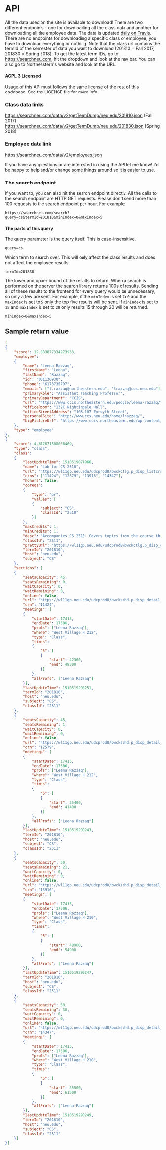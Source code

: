 

# API

All the data used on the site is available to download! There are two different endpoints - one for downloading all the class data and another for downloading all the employee data. The data is updated [daily on Travis](https://travis-ci.org/ryanhugh/searchneu/builds). There are no endpoints for downloading a specific class or employee, you have to download everything or nothing.  Note that the class url contains the termId of the semester of data you want to download (201810 = Fall 2017, 201830 = Spring 2018). To get the latest term IDs, go to https://searchneu.com, hit the dropdown and look at the nav bar. You can also go to Northeastern's website and look at the URL.

#### AGPL 3 Licensed

Usage of this API must follows the same license of the rest of this codebase. See the LICENSE file for more info.

### Class data links
https://searchneu.com/data/v2/getTermDump/neu.edu/201810.json (Fall 2017)  
https://searchneu.com/data/v2/getTermDump/neu.edu/201830.json (Spring 2018)  

### Employee data link
https://searchneu.com/data/v2/employees.json

If you have any questions or are interested in using the API let me know! I'd be happy to help and/or change some things around so it is easier to use. 

### The search endpoint

If you want to, you can also hit the search endpoint directly. All the calls to the search endpoint are HTTP GET requests. Please don't send more than 100 requests to the search endpoint per hour. For example:

```
https://searchneu.com/search?query=cs&termId=201810&minIndex=0&maxIndex=5
```

#### The parts of this query

The query parameter is the query itself. This is case-insensitive. 
```
query=cs
```

Which term to search over. This will only affect the class results and does not affect the employee results. 
```
termId=201830
```

The lower and upper bound of the results to return. When a search is performed on the server the search library returns 100s of results. Sending all of these results to the frontend for every query would be unnecessary, so only a few are sent. For example, if the `minIndex` is set to `0` and the `maxIndex` is set to `5` only the top five results will be sent. If `minIndex` is set to `15` and `maxIndex` is set to `20` only results 15 through 20 will be returned. 

```
minIndex=0&maxIndex=5
```

## Sample return value

```json
[
{
    "score": 12.883877334273933,
    "employee":
    {
        "name": "Leena Razzaq",
        "firstName": "Leena",
        "lastName": "Razzaq",
        "id": "001130930",
        "phone": "6173735797",
        "emails": ["l.razzaq@northeastern.edu", "lrazzaq@ccs.neu.edu"],
        "primaryRole": "Assistant Teaching Professor",
        "primaryDepartment": "CCIS",
        "url": "https://www.ccis.northeastern.edu/people/leena-razzaq/",
        "officeRoom": "132C Nightingale Hall",
        "officeStreetAddress": "105-107 Forsyth Street",
        "personalSite": "http://www.ccs.neu.edu/home/lrazzaq/",
        "bigPictureUrl": "https://www.ccis.northeastern.edu/wp-content/uploads/2016/02/Leena-Razzaq-hero-image.jpg"
    },
    "type": "employee"
},
{
    "score": 4.877671508066469,
    "type": "class",
    "class":
    {
        "lastUpdateTime": 1510519074966,
        "name": "Lab for CS 2510",
        "url": "https://wl11gp.neu.edu/udcprod8/bwckctlg.p_disp_listcrse?term_in=201810&subj_in=CS&crse_in=2511&schd_in=%",
        "crns": ["11424", "12579", "13916", "14347"],
        "honors": false,
        "coreqs":
        {
            "type": "or",
            "values": [
            {
                "subject": "CS",
                "classId": "2510"
            }]
        },
        "maxCredits": 1,
        "minCredits": 1,
        "desc": "Accompanies CS 2510. Covers topics from the course through various experiments. 1.000 Lab hours",
        "classId": "2511",
        "prettyUrl": "https://wl11gp.neu.edu/udcprod8/bwckctlg.p_disp_course_detail?cat_term_in=201810&subj_code_in=CS&crse_numb_in=2511",
        "termId": "201810",
        "host": "neu.edu",
        "subject": "CS"
    },
    "sections": [
    {
        "seatsCapacity": 45,
        "seatsRemaining": 0,
        "waitCapacity": 0,
        "waitRemaining": 0,
        "online": false,
        "url": "https://wl11gp.neu.edu/udcprod8/bwckschd.p_disp_detail_sched?term_in=201810&crn_in=11424",
        "crn": "11424",
        "meetings": [
        {
            "startDate": 17415,
            "endDate": 17506,
            "profs": ["Leena Razzaq"],
            "where": "West Village H 212",
            "type": "Class",
            "times":
            {
                "5": [
                {
                    "start": 42300,
                    "end": 48300
                }]
            },
            "allProfs": ["Leena Razzaq"]
        }],
        "lastUpdateTime": 1510519290251,
        "termId": "201810",
        "host": "neu.edu",
        "subject": "CS",
        "classId": "2511"
    },
    {
        "seatsCapacity": 45,
        "seatsRemaining": 1,
        "waitCapacity": 0,
        "waitRemaining": 0,
        "online": false,
        "url": "https://wl11gp.neu.edu/udcprod8/bwckschd.p_disp_detail_sched?term_in=201810&crn_in=12579",
        "crn": "12579",
        "meetings": [
        {
            "startDate": 17415,
            "endDate": 17506,
            "profs": ["Leena Razzaq"],
            "where": "West Village H 212",
            "type": "Class",
            "times":
            {
                "5": [
                {
                    "start": 35400,
                    "end": 41400
                }]
            },
            "allProfs": ["Leena Razzaq"]
        }],
        "lastUpdateTime": 1510519290243,
        "termId": "201810",
        "host": "neu.edu",
        "subject": "CS",
        "classId": "2511"
    },
    {
        "seatsCapacity": 50,
        "seatsRemaining": 21,
        "waitCapacity": 0,
        "waitRemaining": 0,
        "online": false,
        "url": "https://wl11gp.neu.edu/udcprod8/bwckschd.p_disp_detail_sched?term_in=201810&crn_in=13916",
        "crn": "13916",
        "meetings": [
        {
            "startDate": 17415,
            "endDate": 17506,
            "profs": ["Leena Razzaq"],
            "where": "West Village H 210",
            "type": "Class",
            "times":
            {
                "5": [
                {
                    "start": 48900,
                    "end": 54900
                }]
            },
            "allProfs": ["Leena Razzaq"]
        }],
        "lastUpdateTime": 1510519290247,
        "termId": "201810",
        "host": "neu.edu",
        "subject": "CS",
        "classId": "2511"
    },
    {
        "seatsCapacity": 50,
        "seatsRemaining": 30,
        "waitCapacity": 0,
        "waitRemaining": 0,
        "online": false,
        "url": "https://wl11gp.neu.edu/udcprod8/bwckschd.p_disp_detail_sched?term_in=201810&crn_in=14347",
        "crn": "14347",
        "meetings": [
        {
            "startDate": 17415,
            "endDate": 17506,
            "profs": ["Leena Razzaq"],
            "where": "West Village H 210",
            "type": "Class",
            "times":
            {
                "5": [
                {
                    "start": 55500,
                    "end": 61500
                }]
            },
            "allProfs": ["Leena Razzaq"]
        }],
        "lastUpdateTime": 1510519290249,
        "termId": "201810",
        "host": "neu.edu",
        "subject": "CS",
        "classId": "2511"
    }]
}]
```
